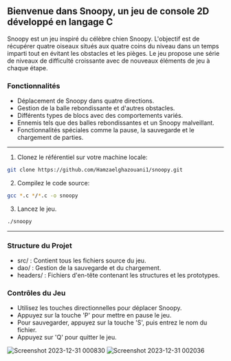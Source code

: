 ## Bienvenue dans Snoopy, un jeu de console 2D développé en langage C

Snoopy est un jeu inspiré du célèbre chien Snoopy.
L'objectif est de récupérer quatre oiseaux situés aux quatre coins du niveau dans un temps imparti tout en évitant les obstacles et les pièges. 
Le jeu propose une série de niveaux de difficulté croissante avec de nouveaux éléments de jeu à chaque étape.

### Fonctionnalités
* Déplacement de Snoopy dans quatre directions.
* Gestion de la balle rebondissante et d'autres obstacles.
* Différents types de blocs avec des comportements variés.
* Ennemis tels que des balles rebondissantes et un Snoopy malveillant.
* Fonctionnalités spéciales comme la pause, la sauvegarde et le chargement de parties.
  
---

1. Clonez le référentiel sur votre machine locale:
```bash
git clone https://github.com/Hamzaelghazouani1/snoopy.git
```
2. Compilez le code source:
```bash
gcc *.c */*.c -o snoopy
```

3. Lancez le jeu.
```bash
./snoopy
```

---

### Structure du Projet
* src/ : Contient tous les fichiers source du jeu.
* dao/ : Gestion de la sauvegarde et du chargement.
* headers/ : Fichiers d'en-tête contenant les structures et les prototypes.

### Contrôles du Jeu
* Utilisez les touches directionnelles pour déplacer Snoopy.
* Appuyez sur la touche 'P' pour mettre en pause le jeu.
* Pour sauvegarder, appuyez sur la touche 'S', puis entrez le nom du fichier.
* Appuyez sur 'Q' pour quitter le jeu.

![Screenshot 2023-12-31 000830](https://github.com/Hamzaelghazouani1/snoopy/assets/91982044/6eed1ab2-eeab-41c1-b17c-1623efa3bff7)
![Screenshot 2023-12-31 002036](https://github.com/Hamzaelghazouani1/snoopy/assets/91982044/35046e36-37d6-4a14-9ccf-e2803532ffce)

